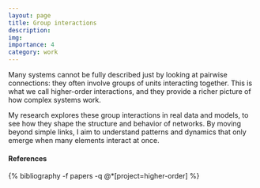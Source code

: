 ```yaml
---
layout: page
title: Group interactions
description: 
img: 
importance: 4
category: work
---
```


Many systems cannot be fully described just by looking at pairwise connections: they often involve groups of units interacting together. This is what we call higher-order interactions, and they provide a richer picture of how complex systems work.

My research explores these group interactions in real data and models, to see how they shape the structure and behavior of networks. By moving beyond simple links, I aim to understand patterns and dynamics that only emerge when many elements interact at once.

#### References

<div class="publications">
{% bibliography -f papers -q @*[project=higher-order] %}
</div>
